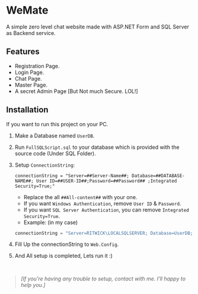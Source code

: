 # WeMate
A simple zero level chat website made with ASP.NET Form and SQL Server as Backend service.

## Features
* Registration Page.
* Login Page.
* Chat Page.
* Master Page.
* A secret Admin Page [But Not much Secure. LOL!]


## Installation
If you want to run this project on your PC.

1. Make a Database named `UserDB`.

2. Run `FullSQLScript.sql` to your database which is provided with the source code (Under SQL Folder). 

3. Setup `ConnectionString`:

    ```Csharp
    connectionString = "Server=##Server-Name##; Database=##DATABASE-NAME##; User ID=##USER-ID##;Password=##Password## ;Integrated Security=True;"
    ```
    * Replace the all `##All-content##` with your one.
    * If you want `Windows Authentication`, remove `User ID` & `Password`.
    * If you want `SQL Server Authentication`, you can remove `Integrated Security=True`.
    * Example: (in my case)
    ```csharp
    connectionString = "Server=RITWICK\LOCALSQLSERVER; Database=UserDB; User ID=sa; Password=********" 
    ```

4. Fill Up the connectionString to `Web.Config`.


5.	And All setup is completed, Lets run it :)

<br>

>*[If you're having any trouble to setup, contact with me. I'll happy to help you.]*


